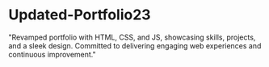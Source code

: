 # Updated-Portfolio23
"Revamped portfolio with HTML, CSS, and JS, showcasing skills, projects, and a sleek design. Committed to delivering engaging web experiences and continuous improvement."
